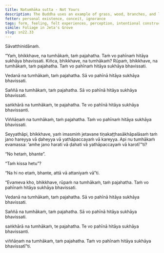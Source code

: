 ```yaml
---
title: Natumhāka sutta - Not Yours
description: The Buddha uses an example of grass, wood, branches, and leaves in Jeta's Grove to illustrate the nature of the five aggregates.
fetter: personal existence, conceit, ignorance
tags: form, feeling, felt experiences, perception, intentional constructs, consciousness, five aggregates, abandon, personal existence, conceit, ignorance, sn, sn22-34, sn22
simile: Foliage in Jeta's Grove
slug: sn22.33
---
```


Sāvatthinidānaṁ.

“Yaṁ, bhikkhave, na tumhākaṁ, taṁ pajahatha. Taṁ vo pahīnaṁ hitāya sukhāya bhavissati. Kiñca, bhikkhave, na tumhākaṁ? Rūpaṁ, bhikkhave, na tumhākaṁ, taṁ pajahatha. Taṁ vo pahīnaṁ hitāya sukhāya bhavissati.

Vedanā na tumhākaṁ, taṁ pajahatha. Sā vo pahīnā hitāya sukhāya bhavissati.

Saññā na tumhākaṁ, taṁ pajahatha. Sā vo pahīnā hitāya sukhāya bhavissati.

saṅkhārā na tumhākaṁ, te pajahatha. Te vo pahīnā hitāya sukhāya bhavissanti.

Viññāṇaṁ na tumhākaṁ, taṁ pajahatha. Taṁ vo pahīnaṁ hitāya sukhāya bhavissati.

Seyyathāpi, bhikkhave, yaṁ imasmiṁ jetavane tiṇakaṭṭhasākhāpalāsaṁ taṁ jano hareyya vā ḍaheyya vā yathāpaccayaṁ vā kareyya. Api nu tumhākaṁ evamassa: ‘amhe jano harati vā ḍahati vā yathāpaccayaṁ vā karotī’”ti?

“No hetaṁ, bhante”.

“Taṁ kissa hetu”?

“Na hi no etaṁ, bhante, attā vā attaniyaṁ vā”ti.

“Evameva kho, bhikkhave, rūpaṁ na tumhākaṁ, taṁ pajahatha. Taṁ vo pahīnaṁ hitāya sukhāya bhavissati.

Vedanā na tumhākaṁ, taṁ pajahatha. Sā vo pahīnā hitāya sukhāya bhavissati.

Saññā na tumhākaṁ, taṁ pajahatha. Sā vo pahīnā hitāya sukhāya bhavissati.

saṅkhārā na tumhākaṁ, te pajahatha. Te vo pahīnā hitāya sukhāya bhavissanti.

viññāṇaṁ na tumhākaṁ, taṁ pajahatha. Taṁ vo pahīnaṁ hitāya sukhāya bhavissatī”ti.
